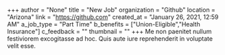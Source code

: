 +++
author = "None"
title = "New Job"
organization = "Github"
location = "Arizona"
link = "https://github.com"
created_at = "January 26, 2021, 12:59 AM"
a_job_type = "Part Time"
b_benefits = ["Union-Eligible","Health Insurance"]
c_feedback = ""
thumbnail = ""
+++
Me non paenitet nullum festiviorem excogitasse ad hoc. Quis aute iure reprehenderit in voluptate velit esse.